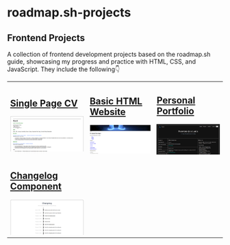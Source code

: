 # roadmap.sh-projects

## Frontend Projects

A collection of frontend development projects based on the roadmap.sh guide, showcasing my progress and practice with HTML, CSS, and JavaScript. They include the following👇

<table>

  <tr>
    <td>
      <h2><a href="https://roadmap.sh/projects/single-page-cv">Single Page CV</a></h2>
      <img src="Images/Single-Page-CV_screenshot.png" width="400">
    </td>
    <td>
      <h2><a href="https://roadmap.sh/projects/basic-html-website">Basic HTML Website</a></h2>
      <img src="Images/Basic-Html-Website_screenshot.png" width="400">
    </td>
    <td>
      <h2><a href="https://roadmap.sh/projects/portfolio-website">Personal Portfolio</a></h2>
      <img src="Images/Personal-Portfolio_screenshot.png" width="400">
    </td>
  </tr>

  <tr>
    <td>
        <h2><a href="https://roadmap.sh/projects/changelog-component">Changelog Component</a></h2>
        <img src="Images/Changelog-Component_screenshot.png" width="400">
    </td>
  </tr>

</table>


